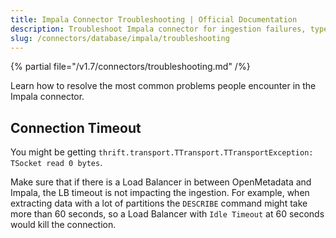 ```yaml
---
title: Impala Connector Troubleshooting | Official Documentation
description: Troubleshoot Impala connector for ingestion failures, type mismatches, and driver issues.
slug: /connectors/database/impala/troubleshooting
---
```


{% partial file="/v1.7/connectors/troubleshooting.md" /%}

Learn how to resolve the most common problems people encounter in the Impala connector.

## Connection Timeout

You might be getting `thrift.transport.TTransport.TTransportException: TSocket read 0 bytes`.

Make sure that if there is a Load Balancer in between OpenMetadata and Impala, the LB timeout
is not impacting the ingestion. For example, when extracting data with a lot of partitions the `DESCRIBE`
command might take more than 60 seconds, so a Load Balancer with `Idle Timeout` at 60 seconds would
kill the connection.
